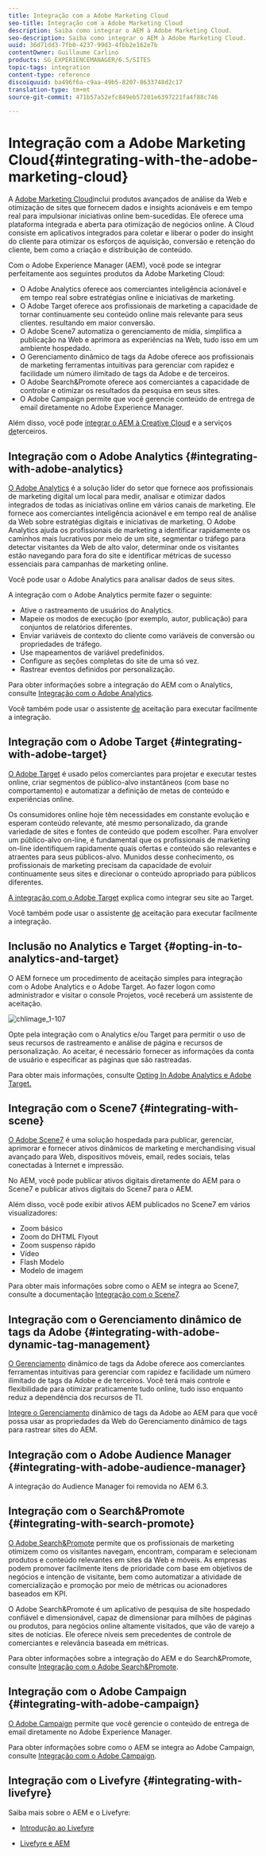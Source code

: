 ```yaml
---
title: Integração com a Adobe Marketing Cloud
seo-title: Integração com a Adobe Marketing Cloud
description: Saiba como integrar o AEM à Adobe Marketing Cloud.
seo-description: Saiba como integrar o AEM à Adobe Marketing Cloud.
uuid: 36d71dd3-7fb0-4237-99d3-4fbb2e162e7b
contentOwner: Guillaume Carlino
products: SG_EXPERIENCEMANAGER/6.5/SITES
topic-tags: integration
content-type: reference
discoiquuid: ba496f6a-c9aa-49b5-8207-8633748d2c17
translation-type: tm+mt
source-git-commit: 471b57a52efc849eb57201e6397221fa4f88c746

---
```



# Integração com a Adobe Marketing Cloud{#integrating-with-the-adobe-marketing-cloud}

A [Adobe Marketing Cloud](https://www.adobe.com/solutions/digital-marketing.html)inclui produtos avançados de análise da Web e otimização de sites que fornecem dados e insights acionáveis e em tempo real para impulsionar iniciativas online bem-sucedidas. Ele oferece uma plataforma integrada e aberta para otimização de negócios online. A Cloud consiste em aplicativos integrados para coletar e liberar o poder do insight do cliente para otimizar os esforços de aquisição, conversão e retenção do cliente, bem como a criação e distribuição de conteúdo.

Com o Adobe Experience Manager (AEM), você pode se integrar perfeitamente aos seguintes produtos da Adobe Marketing Cloud:

* O Adobe Analytics oferece aos comerciantes inteligência acionável e em tempo real sobre estratégias online e iniciativas de marketing.
* O Adobe Target oferece aos profissionais de marketing a capacidade de tornar continuamente seu conteúdo online mais relevante para seus clientes. resultando em maior conversão.
* O Adobe Scene7 automatiza o gerenciamento de mídia, simplifica a publicação na Web e aprimora as experiências na Web, tudo isso em um ambiente hospedado.
* O Gerenciamento dinâmico de tags da Adobe oferece aos profissionais de marketing ferramentas intuitivas para gerenciar com rapidez e facilidade um número ilimitado de tags da Adobe e de terceiros.
* O Adobe Search&amp;Promote oferece aos comerciantes a capacidade de controlar e otimizar os resultados da pesquisa em seus sites.
* O Adobe Campaign permite que você gerencie conteúdo de entrega de email diretamente no Adobe Experience Manager.

Além disso, você pode [integrar o AEM à Creative Cloud](/help/assets/aem-cc-folder-sharing-best-practices.md) e a serviços [de](/help/sites-administering/third-party-services.md)terceiros.

## Integração com o Adobe Analytics {#integrating-with-adobe-analytics}

[O Adobe Analytics](https://www.omniture.com/en/products/analytics/sitecatalyst) é a solução líder do setor que fornece aos profissionais de marketing digital um local para medir, analisar e otimizar dados integrados de todas as iniciativas online em vários canais de marketing. Ele fornece aos comerciantes inteligência acionável e em tempo real de análise da Web sobre estratégias digitais e iniciativas de marketing. O Adobe Analytics ajuda os profissionais de marketing a identificar rapidamente os caminhos mais lucrativos por meio de um site, segmentar o tráfego para detectar visitantes da Web de alto valor, determinar onde os visitantes estão navegando para fora do site e identificar métricas de sucesso essenciais para campanhas de marketing online.

Você pode usar o Adobe Analytics para analisar dados de seus sites.

A integração com o Adobe Analytics permite fazer o seguinte:

* Ative o rastreamento de usuários do Analytics.
* Mapeie os modos de execução (por exemplo, autor, publicação) para conjuntos de relatórios diferentes.
* Enviar variáveis de contexto do cliente como variáveis de conversão ou propriedades de tráfego.
* Use mapeamentos de variável predefinidos.
* Configure as seções completas do site de uma só vez.
* Rastrear eventos definidos por personalização.

Para obter informações sobre a integração do AEM com o Analytics, consulte [Integração com o Adobe Analytics](/help/sites-administering/adobeanalytics.md).

Você também pode usar o assistente [de](/help/sites-administering/opt-in.md) aceitação para executar facilmente a integração.

## Integração com o Adobe Target {#integrating-with-adobe-target}

[O Adobe Target](https://www.omniture.com/en/products/conversion/test-and-target) é usado pelos comerciantes para projetar e executar testes online, criar segmentos de público-alvo instantâneos (com base no comportamento) e automatizar a definição de metas de conteúdo e experiências online.

Os consumidores online hoje têm necessidades em constante evolução e esperam conteúdo relevante, até mesmo personalizado, da grande variedade de sites e fontes de conteúdo que podem escolher. Para envolver um público-alvo on-line, é fundamental que os profissionais de marketing on-line identifiquem rapidamente quais ofertas e conteúdo são relevantes e atraentes para seus públicos-alvo. Munidos desse conhecimento, os profissionais de marketing precisam da capacidade de evoluir continuamente seus sites e direcionar o conteúdo apropriado para públicos diferentes.

[A integração com o Adobe Target](/help/sites-administering/target.md) explica como integrar seu site ao Target.

Você também pode usar o assistente [de](/help/sites-administering/opt-in.md) aceitação para executar facilmente a integração.

## Inclusão no Analytics e Target {#opting-in-to-analytics-and-target}

O AEM fornece um procedimento de aceitação simples para integração com o Adobe Analytics e o Adobe Target. Ao fazer logon como administrador e visitar o console Projetos, você receberá um assistente de aceitação.

![chlimage_1-107](assets/chlimage_1-107a.png)

Opte pela integração com o Analytics e/ou Target para permitir o uso de seus recursos de rastreamento e análise de página e recursos de personalização. Ao aceitar, é necessário fornecer as informações da conta de usuário e especificar as páginas que são rastreadas.

Para obter mais informações, consulte [Opting In Adobe Analytics e Adobe Target.](/help/sites-administering/opt-in.md)

## Integração com o Scene7 {#integrating-with-scene}

[O Adobe Scene7](https://www.adobe.com/products/scene7.html) é uma solução hospedada para publicar, gerenciar, aprimorar e fornecer ativos dinâmicos de marketing e merchandising visual avançado para Web, dispositivos móveis, email, redes sociais, telas conectadas à Internet e impressão.

No AEM, você pode publicar ativos digitais diretamente do AEM para o Scene7 e publicar ativos digitais do Scene7 para o AEM.

Além disso, você pode exibir ativos AEM publicados no Scene7 em vários visualizadores:

* Zoom básico
* Zoom do DHTML Flyout
* Zoom suspenso rápido
* Vídeo
* Flash Modelo
* Modelo de imagem

Para obter mais informações sobre como o AEM se integra ao Scene7, consulte a documentação [Integração com o Scene7](/help/sites-administering/scene7.md).

## Integração com o Gerenciamento dinâmico de tags da Adobe {#integrating-with-adobe-dynamic-tag-management}

[O Gerenciamento](https://www.adobe.com/solutions/digital-marketing/dynamic-tag-management.html) dinâmico de tags da Adobe oferece aos comerciantes ferramentas intuitivas para gerenciar com rapidez e facilidade um número ilimitado de tags da Adobe e de terceiros. Você terá mais controle e flexibilidade para otimizar praticamente tudo online, tudo isso enquanto reduz a dependência dos recursos de TI.

[Integre o Gerenciamento](/help/sites-administering/dtm.md) dinâmico de tags da Adobe ao AEM para que você possa usar as propriedades da Web do Gerenciamento dinâmico de tags para rastrear sites do AEM.

## Integração com o Adobe Audience Manager {#integrating-with-adobe-audience-manager}

A integração do Audience Manager foi removida no AEM 6.3.

## Integração com o Search&amp;Promote {#integrating-with-search-promote}

[O Adobe Search&amp;Promote](https://www.omniture.com/en/products/conversion/search-and-promote) permite que os profissionais de marketing otimizem como os visitantes navegam, encontram, comparam e selecionam produtos e conteúdo relevantes em sites da Web e móveis. As empresas podem promover facilmente itens de prioridade com base em objetivos de negócios e intenção de visitante, bem como automatizar a atividade de comercialização e promoção por meio de métricas ou acionadores baseados em KPI.

O Adobe Search&amp;Promote é um aplicativo de pesquisa de site hospedado confiável e dimensionável, capaz de dimensionar para milhões de páginas ou produtos, para negócios online altamente visitados, que vão de varejo a sites de notícias. Ele oferece níveis sem precedentes de controle de comerciantes e relevância baseada em métricas.

Para obter informações sobre a integração do AEM e do Search&amp;Promote, consulte [Integração com o Adobe Search&amp;Promote](/help/sites-administering/search-and-promote.md).

## Integração com o Adobe Campaign {#integrating-with-adobe-campaign}

[O Adobe Campaign](https://www.adobe.com/solutions/campaign-management.html) permite que você gerencie o conteúdo de entrega de email diretamente no Adobe Experience Manager.

Para obter informações sobre como o AEM se integra ao Adobe Campaign, consulte [Integração com o Adobe Campaign](/help/sites-administering/campaignstandard.md).

## Integração com o Livefyre {#integrating-with-livefyre}

Saiba mais sobre o AEM e o Livefyre:

* [Introdução ao Livefyre](https://answers.livefyre.com/developers/getting-started)

* [Livefyre e AEM](https://answers.livefyre.com/product/livefyre-for-adobe-experience-manager-aem/livefyre-for-adobe-experience-manager/)

